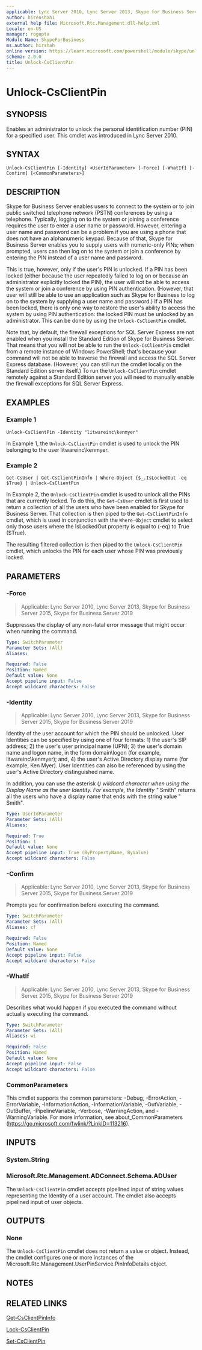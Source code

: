 ```yaml
---
applicable: Lync Server 2010, Lync Server 2013, Skype for Business Server 2015, Skype for Business Server 2019
author: hirenshah1
external help file: Microsoft.Rtc.Management.dll-help.xml
Locale: en-US
manager: rogupta
Module Name: SkypeForBusiness
ms.author: hirshah
online version: https://learn.microsoft.com/powershell/module/skype/unlock-csclientpin
schema: 2.0.0
title: Unlock-CsClientPin
---
```


# Unlock-CsClientPin

## SYNOPSIS
Enables an administrator to unlock the personal identification number (PIN) for a specified user.
This cmdlet was introduced in Lync Server 2010.


## SYNTAX

```
Unlock-CsClientPin [-Identity] <UserIdParameter> [-Force] [-WhatIf] [-Confirm] [<CommonParameters>]
```

## DESCRIPTION
Skype for Business Server enables users to connect to the system or to join public switched telephone network (PSTN) conferences by using a telephone.
Typically, logging on to the system or joining a conference requires the user to enter a user name or password.
However, entering a user name and password can be a problem if you are using a phone that does not have an alphanumeric keypad.
Because of that, Skype for Business Server enables you to supply users with numeric-only PINs; when prompted, users can then log on to the system or join a conference by entering the PIN instead of a user name and password.

This is true, however, only if the user's PIN is unlocked.
If a PIN has been locked (either because the user repeatedly failed to log on or because an administrator explicitly locked the PIN), the user will not be able to access the system or join a conference by using PIN authentication.
(However, that user will still be able to use an application such as Skype for Business to log on to the system by supplying a user name and password.) If a PIN has been locked, there is only one way to restore the user's ability to access the system by using PIN authentication: the locked PIN must be unlocked by an administrator.
This can be done by using the `Unlock-CsClientPin` cmdlet.

Note that, by default, the firewall exceptions for SQL Server Express are not enabled when you install the Standard Edition of Skype for Business Server.
That means that you will not be able to run the `Unlock-CsClientPin` cmdlet from a remote instance of Windows PowerShell; that's because your command will not be able to traverse the firewall and access the SQL Server Express database.
(However, you can still run the cmdlet locally on the Standard Edition server itself.) To run the `Unlock-CsClientPin` cmdlet remotely against a Standard Edition server you will need to manually enable the firewall exceptions for SQL Server Express.


## EXAMPLES

### Example 1
```
Unlock-CsClientPin -Identity "litwareinc\kenmyer"
```

In Example 1, the `Unlock-CsClientPin` cmdlet is used to unlock the PIN belonging to the user litwareinc\kenmyer.


### Example 2
```
Get-CsUser | Get-CsClientPinInfo | Where-Object {$_.IsLockedOut -eq $True} | Unlock-CsClientPin
```

In Example 2, the `Unlock-CsClientPin` cmdlet is used to unlock all the PINs that are currently locked.
To do this, the `Get-CsUser` cmdlet is first used to return a collection of all the users who have been enabled for Skype for Business Server.
That collection is then piped to the `Get-CsClientPinInfo` cmdlet, which is used in conjunction with the `Where-Object` cmdlet to select only those users where the IsLockedOut property is equal to (-eq) to True ($True).

The resulting filtered collection is then piped to the `Unlock-CsClientPin` cmdlet, which unlocks the PIN for each user whose PIN was previously locked.


## PARAMETERS

### -Force

> Applicable: Lync Server 2010, Lync Server 2013, Skype for Business Server 2015, Skype for Business Server 2019

Suppresses the display of any non-fatal error message that might occur when running the command.

```yaml
Type: SwitchParameter
Parameter Sets: (All)
Aliases:

Required: False
Position: Named
Default value: None
Accept pipeline input: False
Accept wildcard characters: False
```

### -Identity

> Applicable: Lync Server 2010, Lync Server 2013, Skype for Business Server 2015, Skype for Business Server 2019

Identity of the user account for which the PIN should be unlocked.
User Identities can be specified by using one of four formats: 1) the user's SIP address; 2) the user's user principal name (UPN); 3) the user's domain name and logon name, in the form domain\logon (for example, litwareinc\kenmyer); and, 4) the user's Active Directory display name (for example, Ken Myer).
User Identities can also be referenced by using the user's Active Directory distinguished name.

In addition, you can use the asterisk (*) wildcard character when using the Display Name as the user Identity.
For example, the Identity "* Smith" returns all the users who have a display name that ends with the string value " Smith".

```yaml
Type: UserIdParameter
Parameter Sets: (All)
Aliases:

Required: True
Position: 1
Default value: None
Accept pipeline input: True (ByPropertyName, ByValue)
Accept wildcard characters: False
```

### -Confirm

> Applicable: Lync Server 2010, Lync Server 2013, Skype for Business Server 2015, Skype for Business Server 2019

Prompts you for confirmation before executing the command.

```yaml
Type: SwitchParameter
Parameter Sets: (All)
Aliases: cf

Required: False
Position: Named
Default value: None
Accept pipeline input: False
Accept wildcard characters: False
```

### -WhatIf

> Applicable: Lync Server 2010, Lync Server 2013, Skype for Business Server 2015, Skype for Business Server 2019

Describes what would happen if you executed the command without actually executing the command.

```yaml
Type: SwitchParameter
Parameter Sets: (All)
Aliases: wi

Required: False
Position: Named
Default value: None
Accept pipeline input: False
Accept wildcard characters: False
```

### CommonParameters
This cmdlet supports the common parameters: -Debug, -ErrorAction, -ErrorVariable, -InformationAction, -InformationVariable, -OutVariable, -OutBuffer, -PipelineVariable, -Verbose, -WarningAction, and -WarningVariable. For more information, see about_CommonParameters (https://go.microsoft.com/fwlink/?LinkID=113216).

## INPUTS

### System.String
### Microsoft.Rtc.Management.ADConnect.Schema.ADUser
The `Unlock-CsClientPin` cmdlet accepts pipelined input of string values representing the Identity of a user account.
The cmdlet also accepts pipelined input of user objects.

## OUTPUTS

### None
The `Unlock-CsClientPin` cmdlet does not return a value or object.
Instead, the cmdlet configures one or more instances of the Microsoft.Rtc.Management.UserPinService.PinInfoDetails object.

## NOTES

## RELATED LINKS

[Get-CsClientPinInfo](Get-CsClientPinInfo.md)

[Lock-CsClientPin](Lock-CsClientPin.md)

[Set-CsClientPin](Set-CsClientPin.md)
